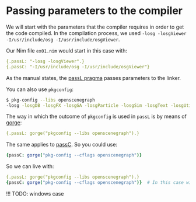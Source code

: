 
# Passing parameters to the compiler
We will start with the parameters that the compiler requires in order to get the code compiled. In the compilation process, we used `-losg -losgViewer -I/usr/include/osg -I/usr/include/osgViewer`.

Our Nim file `ex01.nim` would start in this case with:
```nim
{.passL: "-losg -losgViewer".}
{.passC: "-I/usr/include/osg -I/usr/include/osgViewer"}
```

As the manual states, the [passL pragma](https://nim-lang.org/docs/manual.html#implementation-specific-pragmas-passl-pragma) passes parameters to the linker.

You can also use `pkgconfig`:
```sh
$ pkg-config --libs openscenegraph
-losg -losgDB -losgFX -losgGA -losgParticle -losgSim -losgText -losgUtil -losgTerrain -losgManipulator -losgViewer -losgWidget -losgShadow -losgAnimation -losgVolume -lOpenThreads
```

The way in which the outcome of `pkgconfig` is used in `passL` is by means of [gorge](https://nim-lang.org/docs/system.html#gorge%2Cstring%2Cstring%2Cstring):
```nim
{.passL: gorge("pkgconfig --libs openscenegraph").}
```

The same applies to [passC](https://nim-lang.org/docs/manual.html#implementation-specific-pragmas-passc-pragma). So you could use:
```nim
{passC: gorge("pkg-config --cflags openscenegraph")}
```

So we can live with:
```nim
{.passL: gorge("pkgconfig --libs openscenegraph").}
{passC: gorge("pkg-config --cflags openscenegraph")}  # In this case will be empty
```

!!! TODO: windows case
